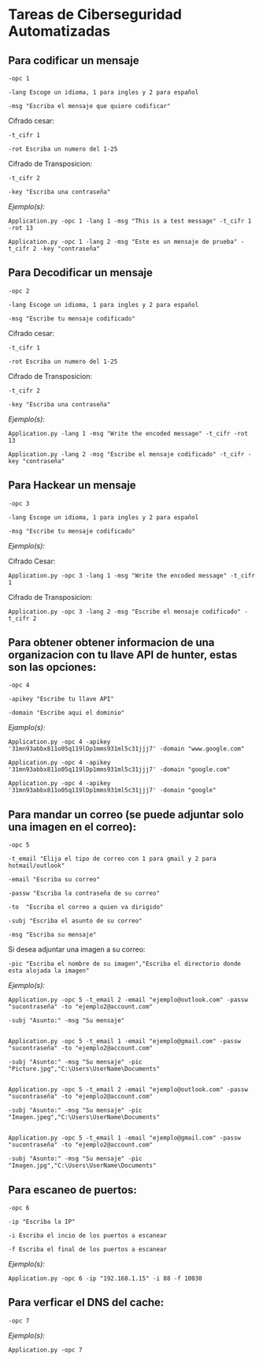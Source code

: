 # Tareas de Ciberseguridad Automatizadas

Para codificar un mensaje
-------------------------

	-opc 1
		
	-lang Escoge un idioma, 1 para ingles y 2 para español
			
	-msg "Escriba el mensaje que quiere codificar"

Cifrado cesar:

	-t_cifr 1 
	
	-rot Escriba un numero del 1-25
	
Cifrado de Transposicion: 

	-t_cifr 2 
	
	-key "Escriba una contraseña"

*Ejemplo(s):*

	Application.py -opc 1 -lang 1 -msg "This is a test message" -t_cifr 1 -rot 13

	Application.py -opc 1 -lang 2 -msg "Este es un mensaje de prueba" -t_cifr 2 -key "contraseña"


Para Decodificar un mensaje
---------------------------

	-opc 2
	
	-lang Escoge un idioma, 1 para ingles y 2 para español
	
	-msg "Escribe tu mensaje codificado"
	
Cifrado cesar:

	-t_cifr 1 
	
	-rot Escriba un numero del 1-25
	
Cifrado de Transposicion: 

	-t_cifr 2 
	
	-key "Escriba una contraseña"
	
*Ejemplo(s):*
	
	Application.py -lang 1 -msg "Write the encoded message" -t_cifr -rot 13
	
	Application.py -lang 2 -msg "Escribe el mensaje codificado" -t_cifr -key "contraseña"



Para Hackear un mensaje
-----------------------

	-opc 3

	-lang Escoge un idioma, 1 para ingles y 2 para español

	-msg "Escribe tu mensaje codificado"

*Ejemplo(s):*

Cifrado Cesar: 

	Application.py -opc 3 -lang 1 -msg "Write the encoded message" -t_cifr 1

Cifrado de Transposicion:

	Application.py -opc 3 -lang 2 -msg "Escribe el mensaje codificado" -t_cifr 2 

Para obtener obtener informacion de una organizacion con tu llave API de hunter, estas son las opciones:
--------------------------------------------------------------------------------------------------------	
	
	-opc 4
	
	-apikey "Escribe tu llave API"
	
	-domain "Escribe aqui el dominio"

*Ejamplo(s):*

	Application.py -opc 4 -apikey '31mn93abbx811o05q119lDp1mms931ml5c31jjj7' -domain "www.google.com"

	Application.py -opc 4 -apikey '31mn93abbx811o05q119lDp1mms931ml5c31jjj7' -domain "google.com"

	Application.py -opc 4 -apikey '31mn93abbx811o05q119lDp1mms931ml5c31jjj7' -domain "google"

Para mandar un correo (se puede adjuntar solo una imagen en el correo):
-----------------------------------------------------------------------

	-opc 5
	
	-t_email "Elija el tipo de correo con 1 para gmail y 2 para hotmail/outlook"
	
	-email "Escriba su correo"
	
	-passw "Escriba la contraseña de su correo"
	
	-to  "Escriba el correo a quien va dirigido"
						
	-subj "Escriba el asunto de su correo"
							
	-msg "Escriba su mensaje"
								
Si desea adjuntar una imagen a su correo:
	
	-pic "Escriba el nombre de su imagen","Escriba el directorio donde esta alojada la imagen"
	
*Ejemplo(s):*
	
	Application.py -opc 5 -t_email 2 -email "ejemplo@outlook.com" -passw "sucontraseña" -to "ejemplo2@account.com" 

	-subj "Asunto:" -msg "Su mensaje"

	
	Application.py -opc 5 -t_email 1 -email "ejemplo@gmail.com" -passw "sucontraseña" -to "ejemplo2@account.com" 

	-subj "Asunto:" -msg "Su mensaje" -pic "Picture.jpg","C:\Users\UserName\Documents"

	
	Application.py -opc 5 -t_email 2 -email "ejemplo@outlook.com" -passw "sucontraseña" -to "ejemplo2@account.com" 

	-subj "Asunto:" -msg "Su mensaje" -pic "Imagen.jpeg","C:\Users\UserName\Documents"

	
	Application.py -opc 5 -t_email 1 -email "ejemplo@gmail.com" -passw "sucontraseña" -to "ejemplo2@account.com" 
	
	-subj "Asunto:" -msg "Su mensaje" -pic "Imagen.jpg","C:\Users\UserName\Documents"

Para escaneo de puertos:
---------------------------------------

	-opc 6 
	
	-ip "Escriba la IP"
	
	-i Escriba el incio de los puertos a escanear
	
	-f Escriba el final de los puertos a escanear

*Ejemplo(s):*
	
	Application.py -opc 6 -ip "192.168.1.15" -i 88 -f 10030

Para verficar el DNS del cache:
-------------------------------

	-opc 7

*Ejemplo(s):*
	
	Application.py -opc 7
